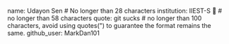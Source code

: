 name: Udayon Sen # No longer than 28 characters
institution: IIEST-S 🚩 # no longer than 58 characters
quote: git sucks # no longer than 100 characters, avoid using quotes(") to guarantee the format remains the same.
github_user: MarkDan101
